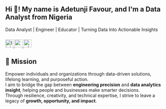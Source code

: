 <h2 align="left">Hi 👋! My name is Adetunji Favour, and I'm a Data Analyst from Nigeria</h2>

Data Analyst | Engineer | Educator | Turning Data Into Actionable Insights

###

<div align="left">
  <a href="www.linkedin.com/in/favouradetunji" target="_blank">
    <img src="https://img.shields.io/static/v1?message=connect&logo=linkedin&label=LinkedIn&color=5A6783&logoColor=white&labelColor=0077B5&style=plastic" height="25" alt="linkedin logo"  />
  </a>
  <a href="mailto;adetunjifavourtech2020@gmail.com" target="_blank">
    <img src="https://img.shields.io/static/v1?message=Contact&logo=gmail&label=Gmail&color=5A6783&logoColor=white&labelColor=D14836&style=plastic" height="25" alt="gmail logo"  />
  </a>
  <a href="https://wa.link/t164of" target="_blank">
    <img src="https://img.shields.io/static/v1?message=contact&logo=whatsapp&label=Whatsapp&color=5A6783&logoColor=white&labelColor=25D366&style=plastic" height="25" alt="whatsapp logo"  />
  </a>
</div>

###

## 🎯 Mission
Empower individuals and organizations through data-driven solutions, lifelong learning, and purposeful action.  
I aim to bridge the gap between **engineering precision** and **data analytics insight**, helping people and businesses make smarter decisions.  
Through resilience, creativity, and technical expertise, I strive to leave a legacy of **growth, opportunity, and impact**.

